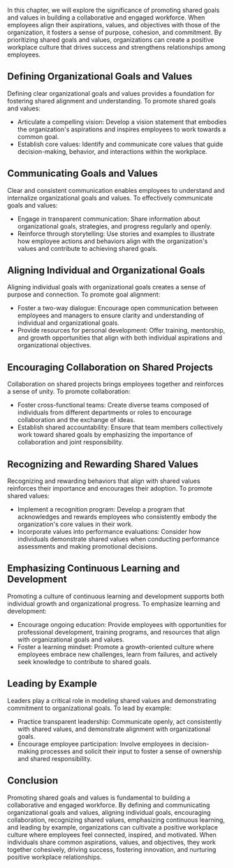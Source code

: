
In this chapter, we will explore the significance of promoting shared goals and values in building a collaborative and engaged workforce. When employees align their aspirations, values, and objectives with those of the organization, it fosters a sense of purpose, cohesion, and commitment. By prioritizing shared goals and values, organizations can create a positive workplace culture that drives success and strengthens relationships among employees.

**Defining Organizational Goals and Values**
--------------------------------------------

Defining clear organizational goals and values provides a foundation for fostering shared alignment and understanding. To promote shared goals and values:

* Articulate a compelling vision: Develop a vision statement that embodies the organization's aspirations and inspires employees to work towards a common goal.
* Establish core values: Identify and communicate core values that guide decision-making, behavior, and interactions within the workplace.

**Communicating Goals and Values**
----------------------------------

Clear and consistent communication enables employees to understand and internalize organizational goals and values. To effectively communicate goals and values:

* Engage in transparent communication: Share information about organizational goals, strategies, and progress regularly and openly.
* Reinforce through storytelling: Use stories and examples to illustrate how employee actions and behaviors align with the organization's values and contribute to achieving shared goals.

**Aligning Individual and Organizational Goals**
------------------------------------------------

Aligning individual goals with organizational goals creates a sense of purpose and connection. To promote goal alignment:

* Foster a two-way dialogue: Encourage open communication between employees and managers to ensure clarity and understanding of individual and organizational goals.
* Provide resources for personal development: Offer training, mentorship, and growth opportunities that align with both individual aspirations and organizational objectives.

**Encouraging Collaboration on Shared Projects**
------------------------------------------------

Collaboration on shared projects brings employees together and reinforces a sense of unity. To promote collaboration:

* Foster cross-functional teams: Create diverse teams composed of individuals from different departments or roles to encourage collaboration and the exchange of ideas.
* Establish shared accountability: Ensure that team members collectively work toward shared goals by emphasizing the importance of collaboration and joint responsibility.

**Recognizing and Rewarding Shared Values**
-------------------------------------------

Recognizing and rewarding behaviors that align with shared values reinforces their importance and encourages their adoption. To promote shared values:

* Implement a recognition program: Develop a program that acknowledges and rewards employees who consistently embody the organization's core values in their work.
* Incorporate values into performance evaluations: Consider how individuals demonstrate shared values when conducting performance assessments and making promotional decisions.

**Emphasizing Continuous Learning and Development**
---------------------------------------------------

Promoting a culture of continuous learning and development supports both individual growth and organizational progress. To emphasize learning and development:

* Encourage ongoing education: Provide employees with opportunities for professional development, training programs, and resources that align with organizational goals and values.
* Foster a learning mindset: Promote a growth-oriented culture where employees embrace new challenges, learn from failures, and actively seek knowledge to contribute to shared goals.

**Leading by Example**
----------------------

Leaders play a critical role in modeling shared values and demonstrating commitment to organizational goals. To lead by example:

* Practice transparent leadership: Communicate openly, act consistently with shared values, and demonstrate alignment with organizational goals.
* Encourage employee participation: Involve employees in decision-making processes and solicit their input to foster a sense of ownership and shared responsibility.

**Conclusion**
--------------

Promoting shared goals and values is fundamental to building a collaborative and engaged workforce. By defining and communicating organizational goals and values, aligning individual goals, encouraging collaboration, recognizing shared values, emphasizing continuous learning, and leading by example, organizations can cultivate a positive workplace culture where employees feel connected, inspired, and motivated. When individuals share common aspirations, values, and objectives, they work together cohesively, driving success, fostering innovation, and nurturing positive workplace relationships.
